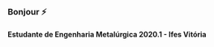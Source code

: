 ### Bonjour ⚡

#### Estudante de Engenharia Metalúrgica 2020.1 - Ifes Vitória



<!--Estou buscando aprender machine learning


Here are some ideas to get you started:

- 🔭 I’m currently working on ...
- 🌱 I’m currently learning ...
- 👯 I’m looking to collaborate on ...
- 🤔 I’m looking for help with ...
- 💬 Ask me about ...
- 📫 How to reach me: ...
- 😄 Pronouns: ...
- ⚡ Fun fact: ...
-->
